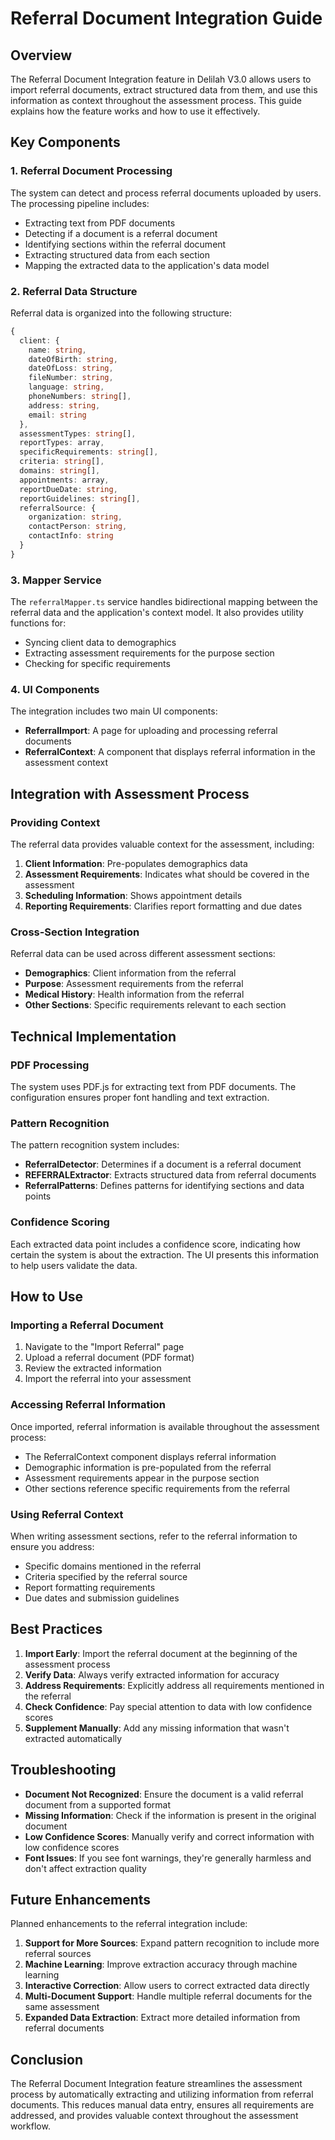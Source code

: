 # Referral Document Integration Guide

## Overview

The Referral Document Integration feature in Delilah V3.0 allows users to import referral documents, extract structured data from them, and use this information as context throughout the assessment process. This guide explains how the feature works and how to use it effectively.

## Key Components

### 1. Referral Document Processing

The system can detect and process referral documents uploaded by users. The processing pipeline includes:

- Extracting text from PDF documents
- Detecting if a document is a referral document
- Identifying sections within the referral document
- Extracting structured data from each section
- Mapping the extracted data to the application's data model

### 2. Referral Data Structure

Referral data is organized into the following structure:

```typescript
{
  client: {
    name: string,
    dateOfBirth: string,
    dateOfLoss: string,
    fileNumber: string,
    language: string,
    phoneNumbers: string[],
    address: string,
    email: string
  },
  assessmentTypes: string[],
  reportTypes: array,
  specificRequirements: string[],
  criteria: string[],
  domains: string[],
  appointments: array,
  reportDueDate: string,
  reportGuidelines: string[],
  referralSource: {
    organization: string,
    contactPerson: string,
    contactInfo: string
  }
}
```

### 3. Mapper Service

The `referralMapper.ts` service handles bidirectional mapping between the referral data and the application's context model. It also provides utility functions for:

- Syncing client data to demographics
- Extracting assessment requirements for the purpose section
- Checking for specific requirements

### 4. UI Components

The integration includes two main UI components:

- **ReferralImport**: A page for uploading and processing referral documents
- **ReferralContext**: A component that displays referral information in the assessment context

## Integration with Assessment Process

### Providing Context

The referral data provides valuable context for the assessment, including:

1. **Client Information**: Pre-populates demographics data
2. **Assessment Requirements**: Indicates what should be covered in the assessment
3. **Scheduling Information**: Shows appointment details
4. **Reporting Requirements**: Clarifies report formatting and due dates

### Cross-Section Integration

Referral data can be used across different assessment sections:

- **Demographics**: Client information from the referral
- **Purpose**: Assessment requirements from the referral
- **Medical History**: Health information from the referral
- **Other Sections**: Specific requirements relevant to each section

## Technical Implementation

### PDF Processing

The system uses PDF.js for extracting text from PDF documents. The configuration ensures proper font handling and text extraction.

### Pattern Recognition

The pattern recognition system includes:

- **ReferralDetector**: Determines if a document is a referral document
- **REFERRALExtractor**: Extracts structured data from referral documents
- **ReferralPatterns**: Defines patterns for identifying sections and data points

### Confidence Scoring

Each extracted data point includes a confidence score, indicating how certain the system is about the extraction. The UI presents this information to help users validate the data.

## How to Use

### Importing a Referral Document

1. Navigate to the "Import Referral" page
2. Upload a referral document (PDF format)
3. Review the extracted information
4. Import the referral into your assessment

### Accessing Referral Information

Once imported, referral information is available throughout the assessment process:

- The ReferralContext component displays referral information
- Demographic information is pre-populated from the referral
- Assessment requirements appear in the purpose section
- Other sections reference specific requirements from the referral

### Using Referral Context

When writing assessment sections, refer to the referral information to ensure you address:

- Specific domains mentioned in the referral
- Criteria specified by the referral source
- Report formatting requirements
- Due dates and submission guidelines

## Best Practices

1. **Import Early**: Import the referral document at the beginning of the assessment process
2. **Verify Data**: Always verify extracted information for accuracy
3. **Address Requirements**: Explicitly address all requirements mentioned in the referral
4. **Check Confidence**: Pay special attention to data with low confidence scores
5. **Supplement Manually**: Add any missing information that wasn't extracted automatically

## Troubleshooting

- **Document Not Recognized**: Ensure the document is a valid referral document from a supported format
- **Missing Information**: Check if the information is present in the original document
- **Low Confidence Scores**: Manually verify and correct information with low confidence scores
- **Font Issues**: If you see font warnings, they're generally harmless and don't affect extraction quality

## Future Enhancements

Planned enhancements to the referral integration include:

1. **Support for More Sources**: Expand pattern recognition to include more referral sources
2. **Machine Learning**: Improve extraction accuracy through machine learning
3. **Interactive Correction**: Allow users to correct extracted data directly
4. **Multi-Document Support**: Handle multiple referral documents for the same assessment
5. **Expanded Data Extraction**: Extract more detailed information from referral documents

## Conclusion

The Referral Document Integration feature streamlines the assessment process by automatically extracting and utilizing information from referral documents. This reduces manual data entry, ensures all requirements are addressed, and provides valuable context throughout the assessment workflow.
